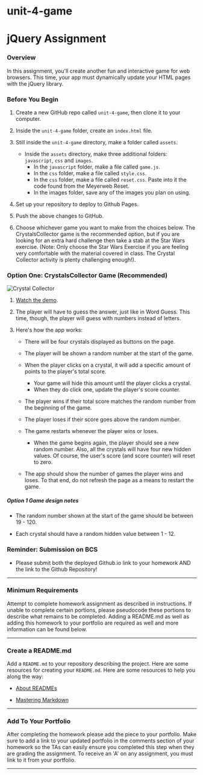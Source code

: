 # unit-4-game

# jQuery Assignment

### Overview

In this assignment, you'll create another fun and interactive game for web browsers. This time, your app must dynamically update your HTML pages with the jQuery library.

### Before You Begin

1. Create a new GitHub repo called `unit-4-game`, then clone it to your computer.

2. Inside the `unit-4-game` folder, create an `index.html` file.

3. Still inside the `unit-4-game` directory, make a folder called `assets`.

   - Inside the `assets` directory, make three additional folders: `javascript`, `css` and `images`.
     - In the `javascript` folder, make a file called `game.js`.
     - In the `css` folder, make a file called `style.css`.
     - In the `css` folder, make a file called `reset.css`. Paste into it the code found from the Meyerweb Reset.
     - In the images folder, save any of the images you plan on using.

4. Set up your repository to deploy to Github Pages.

5. Push the above changes to GitHub.

6. Choose whichever game you want to make from the choices below. The CrystalsCollector game is the recommended option, but if you are looking for an extra hard challenge then take a stab at the Star Wars exercise. (Note: Only choose the Star Wars Exercise if you are feeling very comfortable with the material covered in class. The Crystal Collector activity is plenty challenging enough!).

### Option One: CrystalsCollector Game (Recommended)

![Crystal Collector](Images/1-CrystalCollector.jpg)

1. [Watch the demo](https://youtu.be/yNI0l2FMeCk).

2. The player will have to guess the answer, just like in Word Guess. This time, though, the player will guess with numbers instead of letters.

3. Here's how the app works:

   - There will be four crystals displayed as buttons on the page.

   - The player will be shown a random number at the start of the game.

   - When the player clicks on a crystal, it will add a specific amount of points to the player's total score.

     - Your game will hide this amount until the player clicks a crystal.
     - When they do click one, update the player's score counter.

   - The player wins if their total score matches the random number from the beginning of the game.

   - The player loses if their score goes above the random number.

   - The game restarts whenever the player wins or loses.

     - When the game begins again, the player should see a new random number. Also, all the crystals will have four new hidden values. Of course, the user's score (and score counter) will reset to zero.

   - The app should show the number of games the player wins and loses. To that end, do not refresh the page as a means to restart the game.

##### Option 1 Game design notes

- The random number shown at the start of the game should be between 19 - 120.

- Each crystal should have a random hidden value between 1 - 12.

### Reminder: Submission on BCS

- Please submit both the deployed Github.io link to your homework AND the link to the Github Repository!

---

### Minimum Requirements

Attempt to complete homework assignment as described in instructions. If unable to complete certain portions, please pseudocode these portions to describe what remains to be completed. Adding a README.md as well as adding this homework to your portfolio are required as well and more information can be found below.

---

### Create a README.md

Add a `README.md` to your repository describing the project. Here are some resources for creating your `README.md`. Here are some resources to help you along the way:

- [About READMEs](https://help.github.com/articles/about-readmes/)

- [Mastering Markdown](https://guides.github.com/features/mastering-markdown/)

---

### Add To Your Portfolio

After completing the homework please add the piece to your portfolio. Make sure to add a link to your updated portfolio in the comments section of your homework so the TAs can easily ensure you completed this step when they are grading the assignment. To receive an 'A' on any assignment, you must link to it from your portfolio.

---

